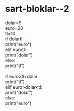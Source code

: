 # sart-bloklar--2
dolar=9<br>
euro=20<br>
tl=10<br>
if dolar<euro>tl:<br>
  print("euro")<br>
elif euro<dolar>tl:<br>
   print("dolar")<br>
else:<br>
 print("tl")<br>
<br>
if euro>tl<dolar:<br>
  print("tl")<br>
elif euro>dolar<tl:<br>
  print("dolar")<br>
else:<br>
  print("euro")<br>
